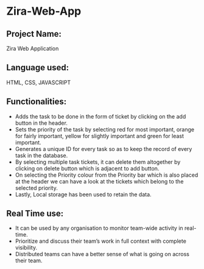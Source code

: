 # Zira-Web-App

## Project Name: 
Zira Web Application
## Language used: 
HTML, CSS, JAVASCRIPT
## Functionalities:
* Adds the task to be done in the form of ticket by clicking on the add button in the header.
* Sets the priority of the task by selecting red for most important, orange for fairly important, yellow for slightly important and green for least important.
* Generates a unique ID for every task so as to keep the record of every task in the database.
* By selecting multiple task tickets, it can delete them altogether by clicking on delete button which is adjacent to add button.
* On selecting the Priority colour from the Priority bar which is also placed at the header we can have a look at the tickets which belong to the selected priority.
* Lastly, Local storage has been used to retain the data.
## Real Time use: 
* It can be used by any organisation to monitor team-wide activity in real-time. 
* Prioritize and discuss their team’s work in full context with complete visibility. 
* Distributed teams can have a better sense of what is going on across their team.
